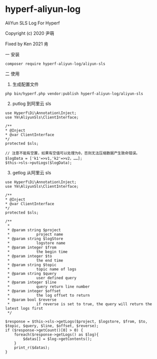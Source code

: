 # hyperf-aliyun-log
AliYun SLS Log For Hyperf

Copyright (c) 2020 尹萌

Fixed by Ken 2021 肯


一 安装

    composer require hyperf-aliyun-log/aliyun-sls

二 使用

  1. 生成配置文件
    
    php bin/hyperf.php vendor:publish hyperf-aliyun-log/aliyun-sls
  
  2. putlog 到阿里云 sls
  
    use Hyperf\Di\Annotation\Inject;
    use Ym\AliyunSls\ClientInterface;
    
    /**
    * @Inject
    * @var ClientInterface
    */
    protected $sls;
    
    // 注意不能有空置，如果有空值可以处理为0，否则无法压缩数据产生致命错误。
    $logData = ['k1'=>v1,'k2'=>v2，……];
    $this->sls->putLogs($logData);
    
  3. getlog 从阿里云 sls 
  
    use Hyperf\Di\Annotation\Inject;
    use Ym\AliyunSls\ClientInterface;
    
    /**
    * @Inject
    * @var ClientInterface
    */
    protected $sls;
    
    /**
     *
     * @param string $project
     *            project name
     * @param string $logStore
     *            logstore name
     * @param integer $from
     *            the begin time
     * @param integer $to
     *            the end time
     * @param string $topic
     *            topic name of logs
     * @param string $query
     *            user defined query
     * @param integer $line
     *            query return line number
     * @param integer $offset
     *            the log offset to return
     * @param bool $reverse
     *            if reverse is set to true, the query will return the latest logs first
     */
     
    $response = $this->sls->getLogs($project, $logstore, $from, $to, $topic, $query, $line, $offset, $reverse);
    if ($response->getCount()[0] > 0) {
        foreach($response->getLogs() as $log){
            $datas[] = $log->getContents();
        }
        print_r($datas);
    }
    
    
       
       
       

